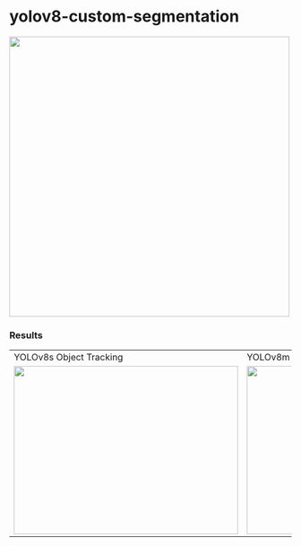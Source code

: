 # yolov8-custom-segmentation


<td><img src="https://github.com/meryemsakin/yolov8-custom-segmentation/blob/main/r10.jpeg" width="500" height="500"></td>




### Results
<table>
  <tr>
    <td>YOLOv8s Object Tracking</td>
    <td>YOLOv8m Object Tracking</td>
  </tr>
  <tr>
    <td><img src="https://github.com/meryemsakin/yolov8-custom-segmentation/blob/main/rs.jpeg" width="400" height="300"></td>
    <td><img src="https://github.com/meryemsakin/yolov8-custom-segmentation/blob/main/r6.jpeg" width="400" height="300"></td>
  </tr>
 </table>
